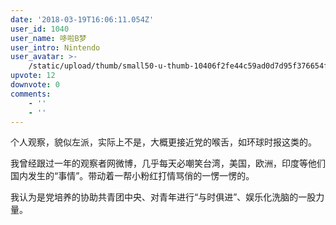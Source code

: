 ```yaml
---
date: '2018-03-19T16:06:11.054Z'
user_id: 1040
user_name: 哆啦B梦
user_intro: Nintendo
user_avatar: >-
    /static/upload/thumb/small50-u-thumb-10406f2fe44c59ad0d7d95f376654fe28b4efd063f05.png
upvote: 12
downvote: 0
comments:
    - ''
    - ''
---
```


个人观察，貌似左派，实际上不是，大概更接近党的喉舌，如环球时报这类的。

我曾经跟过一年的观察者网微博，几乎每天必嘲笑台湾，美国，欧洲，印度等他们国内发生的“事情”。带动着一帮小粉红打情骂俏的一愣一愣的。

我认为是党培养的协助共青团中央、对青年进行“与时俱进”、娱乐化洗脑的一股力量。
